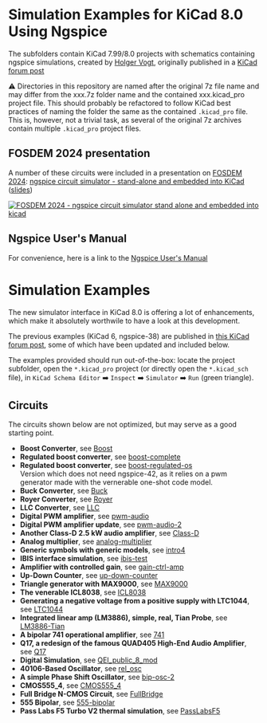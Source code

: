 # Simulation Examples for KiCad 8.0 Using Ngspice

The subfolders contain KiCad 7.99/8.0 projects with schematics containing ngspice simulations, created by [Holger Vogt](https://forum.kicad.info/u/holger), originally published in a [KiCad forum post](https://forum.kicad.info/t/more-simulation-examples-for-kicad-eeschema-ngspice/45546)

:warning: Directories in this repository are named after the original 7z file name and may differ from the xxx.7z folder name and the contained xxx.kicad_pro project file. This should probably be refactored to follow KiCad best practices of naming the folder the same as the contained `.kicad_pro` file. This is, however, not a trivial task, as several of the original 7z archives contain multiple `.kicad_pro` project files.

## FOSDEM 2024 presentation

A number of these circuits were included in a presentation on [FOSDEM 2024](https://fosdem.org/2024/): [ngspice circuit simulator - stand-alone and embedded into KiCad](https://fosdem.org/2024/schedule/event/fosdem-2024-2834-ngspice-circuit-simulator-stand-alone-and-embedded-into-kicad/) ([slides](https://fosdem.org/2024/events/attachments/fosdem-2024-2834-ngspice-circuit-simulator-stand-alone-and-embedded-into-kicad/slides/22676/ngspice-HolgerVogt_tEfhemB.pdf))

[![FOSDEM 2024 - ngspice circuit simulator stand alone and embedded into kicad](https://img.youtube.com/vi/hnkTLkVplBI/0.jpg)](https://www.youtube.com/watch?v=hnkTLkVplBI)

## Ngspice User's Manual

For convenience, here is a link to the [Ngspice User's Manual](https://ngspice.sourceforge.io/docs/ngspice-html-manual/manual.xhtml)

# Simulation Examples

The new simulator interface in KiCad 8.0 is offering a lot of enhancements, which make it absolutely worthwile to have a look at this development.

The previous examples (KiCad 6, ngspice-38) are published in [this KiCad forum post](https://forum.kicad.info/t/simulation-examples-for-kicad-eeschema-ngspice/34443), some of which have been updated and included below.

The examples provided should run out-of-the-box: locate the project subfolder, open the `*.kicad_pro` project (or directly open the `*.kicad_sch` file), in `KiCad Schema Editor` :arrow_right: `Inspect` :arrow_right: `Simulator` :arrow_right: `Run` (green triangle).


## Circuits
The circuits shown below are not optimized, but may serve as a good starting point.

* **Boost Converter**, see [Boost](Boost)
* **Regulated boost converter**, see [boost-complete](boost-complete)
* **Regulated boost converter**, see [boost-regulated-os](boost-regulated-os)  
  Version which does not need ngspice-42, as it relies on a pwm generator made with the vernerable one-shot code model.  
* **Buck Converter**, see [Buck](Buck)
* **Royer Converter**, see [Royer](Royer)
* **LLC Converter**, see [LLC](LLC)
* **Digital PWM amplifier**, see [pwm-audio](pwm-audio)
* **Digital PWM amplifier update**, see [pwm-audio-2](pwm-audio-2)
* **Another Class-D 2.5 kW audio amplifier**, see [Class-D](Class-D)
* **Analog multiplier**, see [analog-multiplier](analog-multiplier)
* **Generic symbols with generic models**, see [intro4](intro4)
* **IBIS interface simulation**, see [ibis-test](ibis-test)
* **Amplifier with controlled gain**, see [gain-ctrl-amp](gain-ctrl-amp)
* **Up-Down Counter**, see [up-down-counter](up-down-counter)
* **Triangle generator with MAX9000**, see [MAX9000](MAX9000)
* **The venerable ICL8038**, see [ICL8038](ICL8038)
* **Generating a negative voltage from a positive supply with LTC1044**, see [LTC1044](LTC1044)
* **Integrated linear amp (LM3886), simple, real, Tian Probe**, see [LM3886-Tian](LM3886-Tian)
* **A bipolar 741 operational amplifier**, see [741](741)
* **Q17, a redesign of the famous QUAD405 High-End Audio Amplifier**, see [Q17](Q17)
* **Digital Simulation**, see [QEI_public_8_mod](QEI_public_8_mod)
* **40106-Based Oscillator**, see [rel_osc](rel_osc)
* **A simple Phase Shift Oscillator**, see [bip-osc-2](bip-osc-2)
* **CMOS555_4**, see [CMOS555_4](CMOS555_4)
* **Full Bridge N-CMOS Circuit**, see [FullBridge](FullBridge)
* **555 Bipolar**, see [555-bipolar](555-bipolar)
* **Pass Labs F5 Turbo V2 thermal simulation**, see [PassLabsF5](PassLabsF5)

